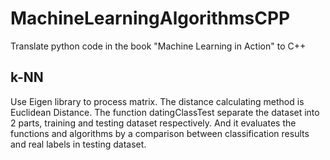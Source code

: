 # MachineLearningAlgorithmsCPP
Translate python code in the book "Machine Learning in Action" to C++

## k-NN
Use Eigen library to process matrix. The distance calculating method is Euclidean Distance. The function datingClassTest separate the dataset into 2 parts, training and testing dataset respectively. And it evaluates the functions and algorithms by a comparison between classification results and real labels in testing dataset.
